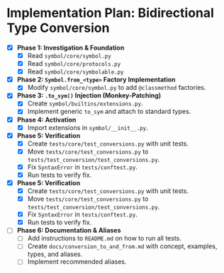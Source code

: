 # Implementation Plan: Bidirectional Type Conversion

- [x] **Phase 1: Investigation & Foundation**
    - [x] Read `symbol/core/symbol.py`
    - [x] Read `symbol/core/protocols.py`
    - [x] Read `symbol/core/symbolable.py`
- [x] **Phase 2: `Symbol.from_<type>` Factory Implementation**
    - [x] Modify `symbol/core/symbol.py` to add `@classmethod` factories.
- [x] **Phase 3: `.to_sym()` Injection (Monkey-Patching)**
    - [x] Create `symbol/builtins/extensions.py`.
    - [x] Implement generic `to_sym` and attach to standard types.
- [x] **Phase 4: Activation**
    - [x] Import extensions in `symbol/__init__.py`.
- [x] **Phase 5: Verification**
    - [x] Create `tests/core/test_conversions.py` with unit tests.
    - [x] Move `tests/core/test_conversions.py` to `tests/test_conversion/test_conversions.py`.
    - [x] Fix `SyntaxError` in `tests/conftest.py`.
    - [x] Run tests to verify fix.
- [x] **Phase 5: Verification**
    - [x] Create `tests/core/test_conversions.py` with unit tests.
    - [x] Move `tests/core/test_conversions.py` to `tests/test_conversion/test_conversions.py`.
    - [x] Fix `SyntaxError` in `tests/conftest.py`.
    - [x] Run tests to verify fix.
- [ ] **Phase 6: Documentation & Aliases**
    - [ ] Add instructions to `README.md` on how to run all tests.
    - [ ] Create `docs/conversion_to_and_from.md` with concept, examples, types, and aliases.
    - [ ] Implement recommended aliases.